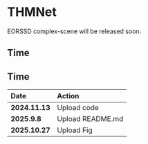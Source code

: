 # THMNet
EORSSD complex-scene will be released soon.









## Time
## Time

|  Date | Action |
|:-------------|:-----|
| **2024.11.13** | Upload code |
| **2025.9.8**     | Upload README.md |
| **2025.10.27**   | Upload Fig |